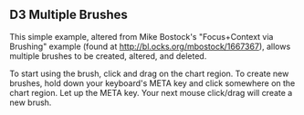 ## D3 Multiple Brushes

This simple example, altered from Mike Bostock's "Focus+Context via Brushing" example (found at http://bl.ocks.org/mbostock/1667367), allows multiple brushes to be created, altered, and deleted. 

To start using the brush, click and drag on the chart region. 
To create new brushes, hold down your keyboard's META key and click somewhere on the chart region. Let up the META key. Your next mouse click/drag will create a new brush.